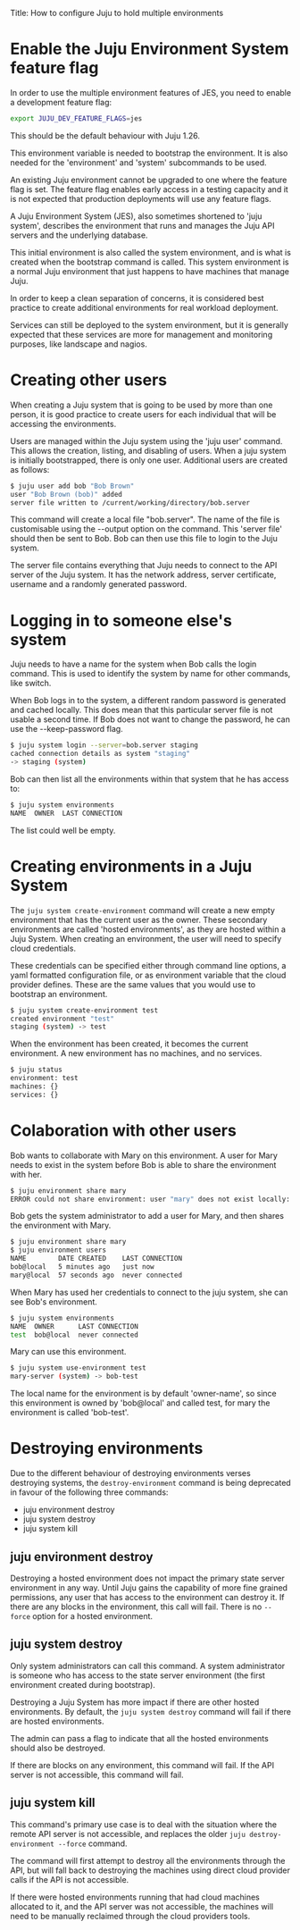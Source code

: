 Title: How to configure Juju to hold multiple environments

# Enable the Juju Environment System feature flag

In order to use the multiple environment features of JES, you need to enable
a development feature flag:

```bash
export JUJU_DEV_FEATURE_FLAGS=jes
```

This should be the default behaviour with Juju 1.26.

This environment variable is needed to bootstrap the environment. It is also
needed for the 'environment' and 'system' subcommands to be used.

An existing Juju environment cannot be upgraded to one where the feature flag
is set. The feature flag enables early access in a testing capacity and it is
not expected that production deployments will use any feature flags.

A Juju Environment System (JES), also sometimes shortened to 'juju system',
describes the environment that runs and manages the Juju API servers and the
underlying database.

This initial environment is also called the system environment, and is what is
created when the bootstrap command is called.  This system environment is a
normal Juju environment that just happens to have machines that manage Juju.

In order to keep a clean separation of concerns, it is considered best
practice to create additional environments for real workload deployment.

Services can still be deployed to the system environment, but it is generally
expected that these services are more for management and monitoring purposes,
like landscape and nagios.

# Creating other users

When creating a Juju system that is going to be used by more than one person,
it is good practice to create users for each individual that will be accessing
the environments.

Users are managed within the Juju system using the 'juju user' command. This
allows the creation, listing, and disabling of users. When a juju system is
initially bootstrapped, there is only one user.  Additional users are created
as follows:

```bash
$ juju user add bob "Bob Brown"
user "Bob Brown (bob)" added
server file written to /current/working/directory/bob.server
```

This command will create a local file "bob.server". The name of the file is
customisable using the --output option on the command. This 'server file'
should then be sent to Bob. Bob can then use this file to login to the Juju
system.

The server file contains everything that Juju needs to connect to the API
server of the Juju system. It has the network address, server certificate,
username and a randomly generated password.

# Logging in to someone else's system

Juju needs to have a name for the system when Bob calls the login command.
This is used to identify the system by name for other commands, like switch.

When Bob logs in to the system, a different random password is generated and
cached locally. This does mean that this particular server file is not usable
a second time. If Bob does not want to change the password, he can use the
--keep-password flag.

```bash
$ juju system login --server=bob.server staging
cached connection details as system "staging"
-> staging (system)
```

Bob can then list all the environments within that system that he has access
to:

```bash
$ juju system environments
NAME  OWNER  LAST CONNECTION
```

The list could well be empty.

# Creating environments in a Juju System

The `juju system create-environment` command will create a new empty
environment that has the current user as the owner. These secondary
environments are called 'hosted environments', as they are hosted within a
Juju System. When creating an environment, the user will need to specify cloud
credentials.

These credentials can be specified either through command line options, a yaml
formatted configuration file, or as environment variable that the cloud
provider defines. These are the same values that you would use to bootstrap an
environment.

```bash
$ juju system create-environment test
created environment "test"
staging (system) -> test
```

When the environment has been created, it becomes the current environment. A
new environment has no machines, and no services.

```bash
$ juju status
environment: test
machines: {}
services: {}
```

# Colaboration with other users

Bob wants to collaborate with Mary on this environment. A user for Mary needs
to exist in the system before Bob is able to share the environment with her.

```bash
$ juju environment share mary
ERROR could not share environment: user "mary" does not exist locally: user "mary" not found
```

Bob gets the system administrator to add a user for Mary, and then shares the
environment with Mary.

```bash
$ juju environment share mary
$ juju environment users
NAME        DATE CREATED    LAST CONNECTION
bob@local   5 minutes ago   just now
mary@local  57 seconds ago  never connected
```

When Mary has used her credentials to connect to the juju system, she can see
Bob's environment.

```bash
$ juju system environments
NAME  OWNER      LAST CONNECTION
test  bob@local  never connected
```

Mary can use this environment.

```bash
$ juju system use-environment test
mary-server (system) -> bob-test
```

The local name for the environment is by default 'owner-name', so since this
environment is owned by 'bob@local' and called test, for mary the environment
is called 'bob-test'.

# Destroying environments

Due to the different behaviour of destroying environments verses destroying
systems, the `destroy-environment` command is being deprecated in favour of
the following three commands:

- juju environment destroy
- juju system destroy
- juju system kill

## juju environment destroy

Destroying a hosted environment does not impact the primary state server
environment in any way.  Until Juju gains the capability of more fine grained
permissions, any user that has access to the environment can destroy it.  If
there are any blocks in the environment, this call will fail. There is no
`--force` option for a hosted environment.

## juju system destroy

Only system administrators can call this command. A system administrator is
someone who has access to the state server environment (the first environment
created during bootstrap).

Destroying a Juju System has more impact if there are other hosted
environments. By default, the `juju system destroy` command will fail if there
are hosted environments.

The admin can pass a flag to indicate that all the hosted environments should
also be destroyed.

If there are blocks on any environment, this command will fail.  If the API
server is not accessible, this command will fail.

## juju system kill

This command's primary use case is to deal with the situation where the remote
API server is not accessible, and replaces the older `juju destroy-environment --force` command.

The command will first attempt to destroy all the environments through the
API, but will fall back to destroying the machines using direct cloud provider
calls if the API is not accessible.

If there were hosted environments running that had cloud machines allocated to
it, and the API server was not accessible, the machines will need to be
manually reclaimed through the cloud providers tools.
